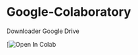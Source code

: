 # Google-Colaboratory
Downloader Google Drive


[![Open In Colab](https://colab.research.google.com/drive/11N2y0p25sZ_XARag85HZDDlcZv6moj9h)
